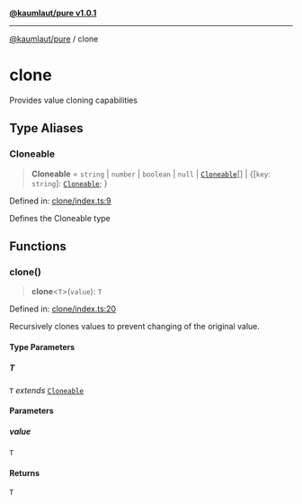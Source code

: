 [**@kaumlaut/pure v1.0.1**](README.md)

---

[@kaumlaut/pure](README.md) / clone

# clone

Provides value cloning capabilities

## Type Aliases

### Cloneable

> **Cloneable** = `string` \| `number` \| `boolean` \| `null` \| [`Cloneable`](#cloneable)[] \| \{\[`key`: `string`\]: [`Cloneable`](#cloneable); \}

Defined in: [clone/index.ts:9](https://github.com/maxkaemmerer/pure/blob/7e3356f18f266999ec105a0046d52cd83d0e4202/src/clone/index.ts#L9)

Defines the Cloneable type

## Functions

### clone()

> **clone**\<`T`\>(`value`): `T`

Defined in: [clone/index.ts:20](https://github.com/maxkaemmerer/pure/blob/7e3356f18f266999ec105a0046d52cd83d0e4202/src/clone/index.ts#L20)

Recursively clones values to prevent changing of the original value.

#### Type Parameters

##### T

`T` _extends_ [`Cloneable`](#cloneable)

#### Parameters

##### value

`T`

#### Returns

`T`
